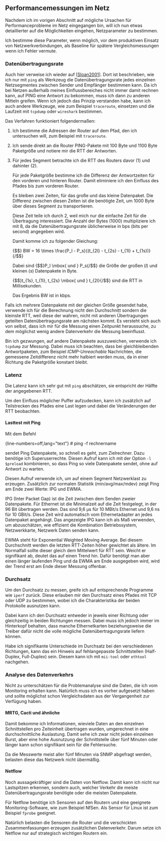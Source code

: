 
## Performancemessungen im Netz

Nachdem ich im vorigen Abschnitt auf mögliche Ursachen für Performanceprobleme
im Netz eingegangen bin, will ich nun etwas detaillierter auf die
Möglichkeiten eingehen, Netzparameter zu bestimmen.

Ich bestimme diese Parameter, wenn möglich, vor dem produktiven Einsatz von
Netzwerkverbindungen, als Baseline für spätere Vergleichsmessungen wenn ich
Fehler vermute.

### Datenübertragungsrate

Auch hier verweise ich wieder auf [[Sloan2001](#bib-sloan2001)].
Dort ist beschrieben, wie ich nur mit `ping` als Werkzeug die Datenübertragungsrate jedes
einzelnen Netzsegmentes zwischen Sender und Empfänger bestimmen kann.
Da ich bei Netzen außerhalb meines Einflussbereiches nicht immer damit rechnen
kann, auf PING eine Antwort zu bekommen, muss ich dann zu anderen Mitteln
greifen.
Wenn ich jedoch das Prinzip verstanden habe, kann ich auch andere Werkzeuge,
wie zum Beispiel `traceroute`, einsetzen und die Laufzeit mit `tcpdump` oder
`wireshark` bestimmen.

Das Verfahren funktioniert folgendermaßen:

1.  Ich bestimme die Adressen der Router auf dem Pfad, den ich untersuchen
    will, zum Beispiel mit `traceroute`.

2.  Ich sende direkt an die Router PING-Pakete mit 100 Byte und 1100 Byte
    Paketgröße und notiere mir die RTT der Antworten.

3.  Für jedes Segment betrachte ich die RTT des Routers davor (1) und
    dahinter (2).

    Für jede Paketgröße bestimme ich die Differenz der Antwortzeiten für den
    vorderen und hinteren Router.
    Damit eliminiere ich den Einfluss des Pfades bis zum vorderen Router.

    Es bleiben zwei Zeiten, für das große und das kleine Datenpaket. Die
    Differenz zwischen diesen Zeiten ist die benötigte Zeit, um 1000 Byte über
    dieses Segment zu transportieren.

    Diese Zeit teile ich durch 2, weil mich nur die einfache Zeit für die
    Übertragung interessiert.
    Die Anzahl der Bytes (1000) multipliziere ich mit 8, da die Datenübertragungsrate
    üblicherweise in bps (bits per second) angegeben wird.

    Damit komme ich zu folgender Gleichung:

    {$$}
    BW = 16 \times \frac{P_l - P_s}{(t_{2l} - t_{2s} - t_{1l} + t_{1s})} 
    {/$$}

    Dabei sind {$$}P_l \mbox{ und } P_s{/$$} die Größe der großen (*l*) und
    kleinen (*s*) Datenpakete in Byte.

    {$$}t_{1s}, t_{1l}, t_{2s} \mbox{ und } t_{2l}{/$$} sind die RTT in
    Millisekunden.

    Das Ergebnis BW ist in kbps.

Falls ich mehrere Datenpakete mit der gleichen Größe gesendet habe, verwende
ich für die Berechnung nicht den Durchschnitt sondern die kleinste RTT, weil
diese der wahren, nicht mit anderen Übertragungen geteilten Datenübertragungsrate am
nächsten kommt.
Es versteht sich auch von selbst, dass ich mir für die Messung einen Zeitpunkt
heraussuche, zu dem möglichst wenig andere Datenverkehr die Messung
beeinflusst.

Bin ich gezwungen, auf andere Datenpakete auszuweichen, verwende ich `tcpdump`
zur Messung.
Dabei muss ich beachten, dass bei gleichbleibenden Antwortpaketen, zum
Beispiel *ICMP-Unreachable* Nachrichten, die gemessene Zeitdifferenz nicht
mehr halbiert werden muss, da in einer Richtung die Paketgröße konstant
bleibt.

### Latenz

Die Latenz kann ich sehr gut mit `ping` abschätzen, sie entspricht der Hälfte
der angegebenen RTT.

Um den Einfluss möglicher Puffer aufzudecken, kann ich zusätzlich auf
Teilstrecken des Pfades eine Last legen und dabei die Veränderungen der RTT
beobachten.

#### Lasttest mit Ping

Mit dem Befehl

{line-numbers=off,lang="text"}
    # ping -f rechnername

sendet Ping Datenpakete, so schnell es geht, zum Zielrechner.
Dazu benötige ich Superuserrechte.
Diesen Aufruf kann ich mit der Option `-l $preload` kombinieren, so dass Ping
so viele Datenpakete sendet, ohne auf Antwort zu warten.

Diesen Aufruf verwende ich, um auf einem Segment Netzwerklast zu erzeugen.
Zusätzlich zur normalen Statistik (min/avg/max/mdev) zeigt Ping am Ende zwei
Werte: IPG und EWMA.

IPG (Inter Packet Gap) ist die Zeit zwischen dem Senden zweier Datenpakete.
Für Ethernet ist die Minimalzeit auf die Zeit festgelegt, in der 96 Bit
übertragen werden. Das sind 9,6 µs für 10 MBit/s Ethernet und 9,6 ns für 10
GBit/s. Diese Zeit wird automatisch vom Ethernetadapter an jedes Datenpaket
angehängt. Das angezeigte IPG kann ich als Maß verwenden, um abzuschätzen,
wie effizient die Kombination Betriebssystem, Netzwerkkarte, Netzwerk Daten
senden kann.

EWMA steht für Exponential Weighted Moving Average. Bei diesem Durchschnitt
werden die letzten  RTT-Zeiten höher gewichtet als ältere. Im Normalfall
sollte dieser gleich dem Mittelwert für RTT sein. Weicht er signifikant ab,
deutet das auf einen Trend hin. Dafür benötigt man aber einen länger
laufenden Ping und da EWMA am Ende ausgegeben wird, wird der Trend erst am
Ende dieser Messung offenbar.

### Durchsatz

Um den Durchsatz zu messen, greife ich auf entsprechende Programme wie `iperf`
zurück.
Diese erlauben mir den Durchsatz eines Pfades mit TCP oder UDP zu bestimmen,
wobei ich die Charakteristika der beiden Protokolle ausnutzen kann.

Dabei kann ich den Durchsatz entweder in jeweils einer Richtung oder
gleichzeitig in beiden Richtungen messen.
Dabei muss ich jedoch immer im Hinterkopf behalten, dass manche Ethernetkarten
beziehungsweise die Treiber dafür nicht die volle mögliche Datenübertragungsrate liefern
können.

Habe ich signifikante Unterschiede im Durchsatz bei den verschiedenen
Richtungen, kann das ein Hinweis auf fehlangepasste Schnittstellen
(Half-Duplex, Full-Duplex) sein.
Diesem kann ich mit `mii-tool` oder `ethtool` nachgehen.

### Analyse des Datenverkehrs

Nicht zu unterschätzen für die Problemanalyse sind die Daten, die ich vom
Monitoring erhalten kann.
Natürlich muss ich es vorher aufgesetzt haben und sollte möglichst schon
Vergleichsdaten aus der Vergangenheit zur Verfügung haben.

#### MRTG, Cacti und ähnliche

Damit bekomme ich Informationen, wieviele Daten an den einzelnen
Schnittstellen pro Zeiteinheit übertragen wurden, umgerechnet in eine
durchschnittliche Auslastung.
Damit sehe ich zwar nicht jeden einzelnen Burst, aber eine hohe Ausnutzung der
Schnittstelle über fünf Minuten oder länger kann schon signifikant sein für
die Fehlersuche.

Da die Messwerte meist aller fünf Minuten via SNMP abgefragt werden, belasten
diese das Netzwerk nicht übermäßig.

#### Netflow

Noch aussagekräftiger sind die Daten von Netflow.
Damit kann ich nicht nur Lastspitzen erkennen, sondern auch, welcher Verkehr
die meiste Datenübertragungsrate benötigte oder die meisten Datenpakete.

Für Netflow benötige ich Sensoren auf den Routern und eine geeignete
Monitoring-Software, wie zum Beispiel NfSen.
Als Sensor für Linux ist zum Beispiel `fprobe` geeignet.

Natürlich  belasten die Sensoren die Router und die verschickten
Zusammenfassungen erzeugen zusätzlichen Datenverkehr.
Darum setze ich Netflow nur auf strategisch wichtigen Routern ein.
